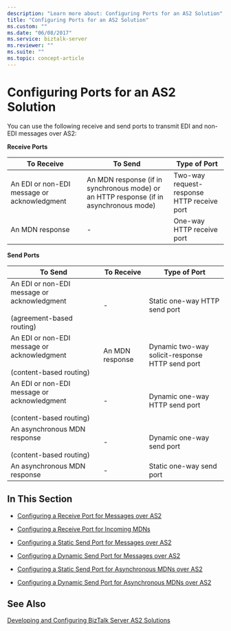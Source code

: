 ```yaml
---
description: "Learn more about: Configuring Ports for an AS2 Solution"
title: "Configuring Ports for an AS2 Solution"
ms.custom: ""
ms.date: "06/08/2017"
ms.service: biztalk-server
ms.reviewer: ""
ms.suite: ""
ms.topic: concept-article
---
```

# Configuring Ports for an AS2 Solution
You can use the following receive and send ports to transmit EDI and non-EDI messages over AS2:  
  
 **Receive Ports**  
  
|To Receive|To Send|Type of Port|  
|----------------|-------------|------------------|  
|An EDI or non-EDI message or acknowledgment|An MDN response (if in synchronous mode) or an HTTP response (if in asynchronous mode)|Two-way request-response HTTP receive port|  
|An MDN response|-|One-way HTTP receive port|  
  
 **Send Ports**  
  
|To Send|To Receive|Type of Port|  
|-------------|----------------|------------------|  
|An EDI or non-EDI message or acknowledgment<br /><br /> (agreement-based routing)|-|Static one-way HTTP send port|  
|An EDI or non-EDI message or acknowledgment<br /><br /> (content-based routing)|An MDN response|Dynamic two-way solicit-response HTTP send port|  
|An EDI or non-EDI message or acknowledgment<br /><br /> (content-based routing)|-|Dynamic one-way HTTP send port|  
|An asynchronous MDN response<br /><br /> (content-based routing)|-|Dynamic one-way send port|  
|An asynchronous MDN response|-|Static one-way send port|  
  
## In This Section  
  
-   [Configuring a Receive Port for Messages over AS2](../core/configuring-a-receive-port-for-messages-over-as2.md)  
  
-   [Configuring a Receive Port for Incoming MDNs](../core/configuring-a-receive-port-for-incoming-mdns.md)  
  
-   [Configuring a Static Send Port for Messages over AS2](../core/configuring-a-static-send-port-for-messages-over-as2.md)  
  
-   [Configuring a Dynamic Send Port for Messages over AS2](../core/configuring-a-dynamic-send-port-for-messages-over-as2.md)  
  
-   [Configuring a Static Send Port for Asynchronous MDNs over AS2](../core/configuring-a-static-send-port-for-asynchronous-mdns-over-as2.md)  
  
-   [Configuring a Dynamic Send Port for Asynchronous MDNs over AS2](../core/configuring-a-dynamic-send-port-for-asynchronous-mdns-over-as2.md)  
  
## See Also  
 [Developing and Configuring BizTalk Server AS2 Solutions](../core/developing-and-configuring-biztalk-server-as2-solutions.md)
